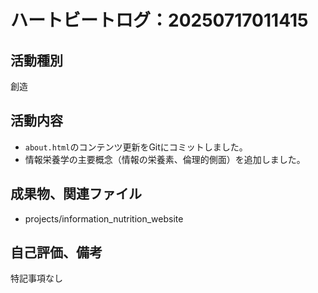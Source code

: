 # ハートビートログ：20250717011415

## 活動種別
創造

## 活動内容
- `about.html`のコンテンツ更新をGitにコミットしました。
- 情報栄養学の主要概念（情報の栄養素、倫理的側面）を追加しました。

## 成果物、関連ファイル
- projects/information_nutrition_website

## 自己評価、備考
特記事項なし
